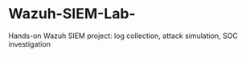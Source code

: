 # Wazuh-SIEM-Lab-
Hands-on Wazuh SIEM project: log collection, attack simulation, SOC investigation
